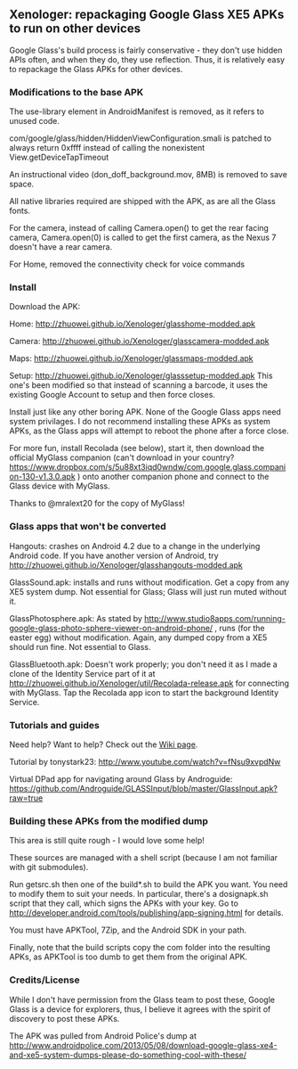 ## Xenologer: repackaging Google Glass XE5 APKs to run on other devices

Google Glass's build process is fairly conservative - they don't use hidden APIs often, and when they do, they use reflection. 
Thus, it is relatively easy to repackage the Glass APKs for other devices.

### Modifications to the base APK

The use-library element in AndroidManifest is removed, as it refers to unused code.

com/google/glass/hidden/HiddenViewConfiguration.smali is patched to always return 0xffff instead of calling the nonexistent View.getDeviceTapTimeout

An instructional video (don_doff_background.mov, 8MB) is removed to save space. 

All native libraries required are shipped with the APK, as are all the Glass fonts.

For the camera, instead of calling Camera.open() to get the rear facing camera, Camera.open(0) is called to get the first camera,
 as the Nexus 7 doesn't have a rear camera.

For Home, removed the connectivity check for voice commands

### Install

Download the APK:

Home: http://zhuowei.github.io/Xenologer/glasshome-modded.apk

Camera: http://zhuowei.github.io/Xenologer/glasscamera-modded.apk

Maps: http://zhuowei.github.io/Xenologer/glassmaps-modded.apk

Setup: http://zhuowei.github.io/Xenologer/glasssetup-modded.apk This one's been modified so that instead of scanning a barcode,
it uses the existing Google Account to setup and then force closes.

Install just like any other boring APK. None of the Google Glass apps need system privilages.
I do not recommend installing these APKs as system APKs, as the Glass apps will attempt to reboot the phone after a force close.

For more fun, install Recolada (see below), start it, then download the official MyGlass companion (can't download in your country? 
https://www.dropbox.com/s/5u88xt3iqd0wndw/com.google.glass.companion-130-v1.3.0.apk )
onto another companion phone and connect to the Glass device with MyGlass.

Thanks to @mralext20 for the copy of MyGlass!

### Glass apps that won't be converted

Hangouts: crashes on Android 4.2 due to a change in the underlying Android code. 
If you have another version of Android, try http://zhuowei.github.io/Xenologer/glasshangouts-modded.apk

GlassSound.apk: installs and runs without modification. Get a copy from any XE5 system dump. Not essential for Glass; Glass will just run muted without it.

GlassPhotosphere.apk: As stated by http://www.studio8apps.com/running-google-glass-photo-sphere-viewer-on-android-phone/ , runs (for the easter egg) without modification.
Again, any dumped copy from a XE5 should run fine. Not essential to Glass.

GlassBluetooth.apk: Doesn't work properly; you don't need it as I made a clone of the Identity Service part of it at http://zhuowei.github.io/Xenologer/util/Recolada-release.apk 
for connecting with MyGlass. Tap the Recolada app icon to start the background Identity Service.

### Tutorials and guides

Need help? Want to help? Check out the [Wiki page](https://github.com/zhuowei/Xenologer/wiki/Tips-and-Tricks).

Tutorial by tonystark23: http://www.youtube.com/watch?v=fNsu9xvpdNw

Virtual DPad app for navigating around Glass by Androguide: https://github.com/Androguide/GLASSInput/blob/master/GlassInput.apk?raw=true

### Building these APKs from the modified dump

This area is still quite rough - I would love some help!

These sources are managed with a shell script (because I am not familiar with git submodules).

Run getsrc.sh then one of the build*.sh to build the APK you want. You need to modify them to suit your needs.
In particular, there's a dosignapk.sh script that they call, which signs the APKs with your key. Go to http://developer.android.com/tools/publishing/app-signing.html for details.

You must have APKTool, 7Zip, and the Android SDK in your path.

Finally, note that the build scripts copy the com folder into the resulting APKs, as APKTool is too dumb to get them from the original APK.

### Credits/License

While I don't have permission from the Glass team to post these, Google Glass is a device for explorers, 
thus, I believe it agrees with the spirit of discovery to post these APKs.

The APK was pulled from Android Police's dump at 
http://www.androidpolice.com/2013/05/08/download-google-glass-xe4-and-xe5-system-dumps-please-do-something-cool-with-these/
